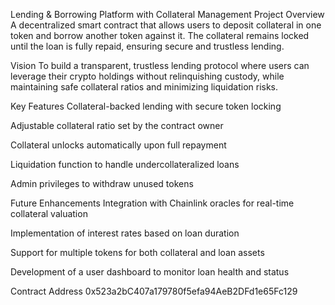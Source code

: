 Lending & Borrowing Platform with Collateral Management
Project Overview
A decentralized smart contract that allows users to deposit collateral in one token and borrow another token against it. The collateral remains locked until the loan is fully repaid, ensuring secure and trustless lending.

Vision
To build a transparent, trustless lending protocol where users can leverage their crypto holdings without relinquishing custody, while maintaining safe collateral ratios and minimizing liquidation risks.

Key Features
Collateral-backed lending with secure token locking

Adjustable collateral ratio set by the contract owner

Collateral unlocks automatically upon full repayment

Liquidation function to handle undercollateralized loans

Admin privileges to withdraw unused tokens

Future Enhancements
Integration with Chainlink oracles for real-time collateral valuation

Implementation of interest rates based on loan duration

Support for multiple tokens for both collateral and loan assets

Development of a user dashboard to monitor loan health and status

Contract Address
0x523a2bC407a179780f5efa94AeB2DFd1e65Fc129
